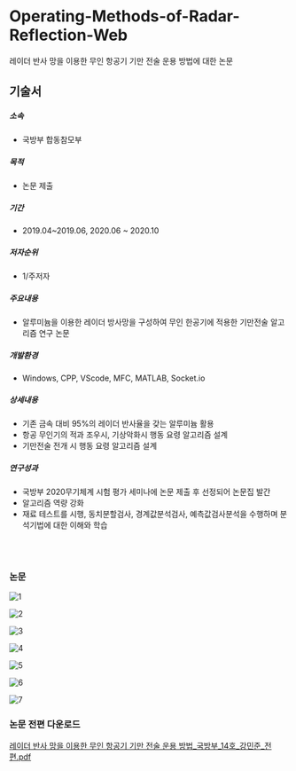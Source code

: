 # Operating-Methods-of-Radar-Reflection-Web
레이더 반사 망을 이용한 무인 항공기 기만 전술 운용 방법에 대한 논문

## 기술서

##### 소속
 - 국방부 합동참모부
 
##### 목적
 - 논문 제출
 
##### 기간
 - 2019.04~2019.06, 2020.06 ~ 2020.10
 
##### 저자순위
  - 1/주저자

##### 주요내용
 - 알루미늄을 이용한 레이더 방사망을 구성하여 무인 한공기에 적용한 기만전술 알고리즘 연구 논문

##### 개발환경
 - Windows, CPP, VScode, MFC, MATLAB, Socket.io

##### 상세내용
 - 기존 금속 대비 95%의 레이더 반사율을 갖는 알루미늄 활용
 - 항공 무인기의 적과 조우시, 기상악화시 행동 요령 알고리즘 설계
 - 기만전술 전개 시 행동 요령 알고리즘 설계
 
##### 연구성과
 - 국방부 2020무기체계 시험 평가 세미나에 논문 제출 후 선정되어 논문집 발간
 - 알고리즘 역량 강화
 - 재료 테스트를 시행, 동치분할검사, 경계값분석검사, 예측값검사분석을 수행하며 분석기법에 대한 이해와 학습

<br><br>
### 논문 
![1](https://user-images.githubusercontent.com/17943248/102707199-40109900-42dc-11eb-9436-02160b0c9f53.png)

![2](https://user-images.githubusercontent.com/17943248/102707220-76e6af00-42dc-11eb-87c8-4f16774986ab.png)

![3](https://user-images.githubusercontent.com/17943248/102707238-92ea5080-42dc-11eb-9232-bc7ef66c3495.png)

![4](https://user-images.githubusercontent.com/17943248/102707252-a695b700-42dc-11eb-9db0-7f50bb788f3c.png)

![5](https://user-images.githubusercontent.com/17943248/102707261-bc0ae100-42dc-11eb-8e3c-728ac7b0fa8b.png)

![6](https://user-images.githubusercontent.com/17943248/102707267-cfb64780-42dc-11eb-8702-85e83b1aa2da.png)

![7](https://user-images.githubusercontent.com/17943248/102707272-e2c91780-42dc-11eb-8b63-f39721bf8348.png)


### 논문 전편 다운로드 
[레이더 반사 망을 이용한 무인 항공기 기만 전술 운용 방법_국방부_14호_강민준_전편.pdf](https://github.com/back582/Operating-Methods-of-Radar-Reflection-Web/files/5720622/_._14._._.pdf)
